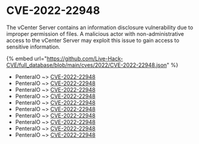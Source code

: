 # CVE-2022-22948

The vCenter Server contains an information disclosure vulnerability due to improper permission of files. A malicious actor with non-administrative access to the vCenter Server may exploit this issue to gain access to sensitive information.

{% embed url="https://github.com/Live-Hack-CVE/full_database/blob/main/cves/2022/CVE-2022-22948.json" %}


* PenteraIO ~> [CVE-2022-22948](https://www.alice-snow.ru/2022/database/cve-2022-22948/cve-2022-22948-penteraio)
* PenteraIO ~> [CVE-2022-22948](https://www.alice-snow.ru/2022/database/cve-2022-22948/cve-2022-22948-penteraio)
* PenteraIO ~> [CVE-2022-22948](https://www.alice-snow.ru/2022/database/cve-2022-22948/cve-2022-22948-penteraio)
* PenteraIO ~> [CVE-2022-22948](https://www.alice-snow.ru/2022/database/cve-2022-22948/cve-2022-22948-penteraio)
* PenteraIO ~> [CVE-2022-22948](https://www.alice-snow.ru/2022/database/cve-2022-22948/cve-2022-22948-penteraio)
* PenteraIO ~> [CVE-2022-22948](https://www.alice-snow.ru/2022/database/cve-2022-22948/cve-2022-22948-penteraio)
* PenteraIO ~> [CVE-2022-22948](https://www.alice-snow.ru/2022/database/cve-2022-22948/cve-2022-22948-penteraio)
* PenteraIO ~> [CVE-2022-22948](https://www.alice-snow.ru/2022/database/cve-2022-22948/cve-2022-22948-penteraio)
* PenteraIO ~> [CVE-2022-22948](https://www.alice-snow.ru/2022/database/cve-2022-22948/cve-2022-22948-penteraio)
* PenteraIO ~> [CVE-2022-22948](https://www.alice-snow.ru/2022/database/cve-2022-22948/cve-2022-22948-penteraio)